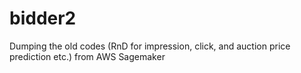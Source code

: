 # bidder2
Dumping the old codes (RnD for impression, click, and auction price prediction etc.) from AWS Sagemaker
